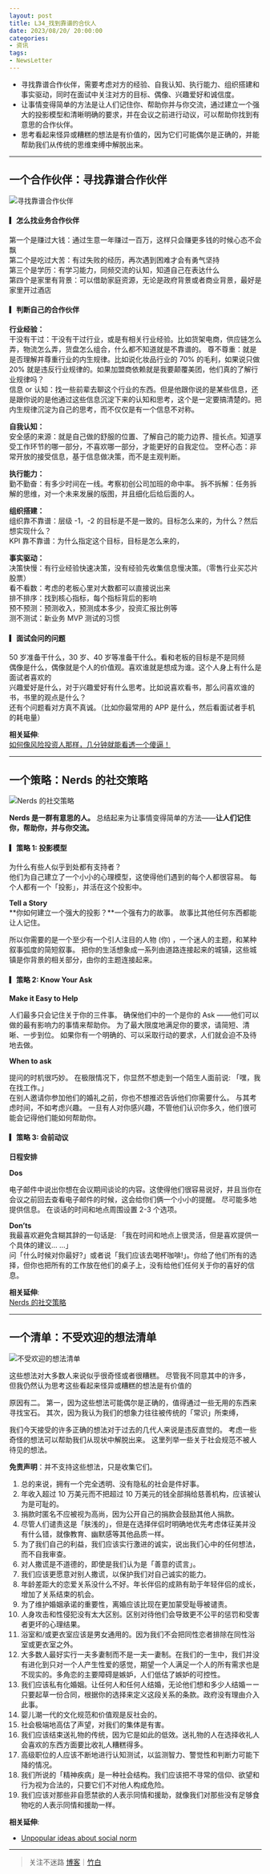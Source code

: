 ```yaml
---
layout: post
title: L34_找到靠谱的合伙人
date: 2023/08/20/ 20:00:00
categories:
- 资讯
tags:
- NewsLetter
---
```


- 寻找靠谱合作伙伴，需要考虑对方的经验、自我认知、执行能力、组织搭建和事实驱动，同时在面试中关注对方的目标、偶像、兴趣爱好和诚信度。
- 让事情变得简单的方法是让人们记住你、帮助你并与你交流，通过建立一个强大的投影模型和清晰明确的要求，并在会议之前进行动议，可以帮助你找到有意思的合作伙伴。
- 思考看起来怪异或糟糕的想法是有价值的，因为它们可能偶尔是正确的，并能帮助我们从传统的思维束缚中解脱出来。

---

## 一个合作伙伴：寻找靠谱合作伙伴

![寻找靠谱合作伙伴](https://pics.naaln.com/blog/2023-08-26-282c82.jpeg-basicBlog)

#### ▎怎么找业务合作伙伴

第一个是赚过大钱：通过生意一年赚过一百万，这样只会赚更多钱的时候心态不会飘  
第二个是吃过大苦：有过失败的经历，再次遇到困难才会有勇气坚持  
第三个是学历：有学习能力，同频交流的认知，知道自己在表达什么  
第四个是家里有背景：可以借助家庭资源，无论是政府背景或者商业背景，最好是家里开过酒店

#### ▎判断自己的合作伙伴

**行业经验：**  
干没有干过：干没有干过行业，或是有相关行业经验。比如货架电商，供应链怎么弄，物流怎么弄，货盘怎么组合，什么都不知道就是不靠谱的。
尊不尊重：就是是否理解并尊重行业的内生规律。比如说化妆品行业的 70% 的毛利，如果说只做 20% 就是违反行业规律的。如果加盟商依赖就是我要颠覆美团，他们真的了解行业规律吗？  
信息 or 认知：找一些前辈去聊这个行业的东西。但是他跟你说的是某些信息，还是跟你说的是他通过这些信息沉淀下来的认知和思考，这个是一定要搞清楚的。把内生规律沉淀为自己的思考，而不仅仅是有一个信息不对称。

**自我认知：**  
安全感的来源：就是自己做的舒服的位置、了解自己的能力边界、擅长点。知道享受工作环节的哪一部分，不喜欢哪一部分，才能更好的自我定位。
空杯心态：非常开放的接受信息，基于信息做决策，而不是主观判断。

**执行能力：**  
勤不勤奋：有多少时间在一线。考察初创公司加班的命中率。
拆不拆解：任务拆解的思维，对一个未来发展的版图，并且细化后给后面的人。

**组织搭建：**  
组织靠不靠谱：层级 -1，-2 的目标是不是一致的。目标怎么来的，为什么？然后想实现什么？  
KPI 靠不靠谱：为什么指定这个目标，目标是怎么来的，

**事实驱动：**  
决策快慢：有行业经验快速决策，没有经验先收集信息慢决策。（零售行业买芯片股票）  
看不看数：考虑的老板心里对大数都可以直接说出来  
排不排序：找到核心指标，每个指标背后的影响  
预不预测：预测收入，预测成本多少，投资汇报比例等  
测不测试：新业务 MVP 测试的习惯

#### ▎面试会问的问题

50 岁准备干什么，30 岁、40 岁等准备干什么。看和老板的目标是不是同频  
偶像是什么，偶像就是个人的价值观。喜欢谁就是想成为谁。这个人身上有什么是面试者喜欢的  
兴趣爱好是什么，对于兴趣爱好有什么思考。比如说喜欢看书，那么问喜欢谁的书，书里的观点是什么？  
还有个问题看对方真不真诚。（比如你最常用的 APP 是什么，然后看面试者手机的耗电量）

**相关延伸**:  
[如何像风险投资人那样，几分钟就能看透一个傻逼！](https://www.xiaoyuzhoufm.com/episode/647f2d3a5ed4bd1a4637fa4a)

---

## 一个策略：Nerds 的社交策略

![Nerds 的社交策略](https://pics.naaln.com/blog/2023-08-26-a9c93d.jpeg-basicBlog)

**Nerds 是一群有意思的人。** 总结起来为让事情变得简单的方法——**让人们记住你，帮助你，并与你交流。**

#### ▎策略 1: 投影模型

为什么有些人似乎到处都有支持者？  
他们为自己建立了一个小小的心理模型，这使得他们遇到的每个人都很容易。
每个人都有一个「投影」，并活在这个投影中。

**Tell a Story**  
**你如何建立一个强大的投影？**一个强有力的故事。
故事比其他任何东西都能让人记住。

所以你需要的是一个至少有一个引人注目的人物 (你) ，一个迷人的主题，和某种叙事弧度的简短叙事。
把你的生活想象成一系列由道路连接起来的城镇，这些城镇是你背景的相关部分，由你的主题连接起来。

#### ▎策略 2: Know Your Ask

**Make it Easy to Help**

人们最多只会记住关于你的三件事。
确保他们中的一个是你的 Ask ——他们可以做的最有影响力的事情来帮助你。
为了最大限度地满足你的要求，请简短、清晰、一步到位。
如果你有一个明确的、可以采取行动的要求，人们就会迫不及待地去做。

**When to ask**

提问的时机很巧妙。
在极限情况下，你显然不想走到一个陌生人面前说: 「嘿，我在找工作。」  
在别人邀请你参加他们的婚礼之前，你也不想推迟告诉他们你需要什么。
与其考虑时间，不如考虑兴趣。
一旦有人对你感兴趣，不管他们认识你多久，他们很可能会记得他们能如何帮助你。

#### ▎策略 3: 会前动议

**日程安排**

**Dos**

电子邮件中说出你想在会议期间谈论的内容。这使得他们很容易说好，并且当你在会议之前回去查看电子邮件的时候，这会给你们俩一个小小的提醒。
尽可能多地提供信息。
在谈话的时间和地点周围设置 2-3 个选项。

**Don’ts**  
我最喜欢避免含糊其辞的一句话是: 「我在时间和地点上很灵活，但是喜欢提供一个具体的建议… …」  
问「什么时候对你最好?」或者说「我们应该去喝杯咖啡!」。你给了他们所有的选择，但你也把所有的工作放在他们的桌子上，没有给他们任何关于你的喜好的信息。

**相关延伸**:  
[Nerds 的社交策略](https://xiaobot.net/post/1d5cb03f-4158-41f7-9c27-4c9bde08c58e)

---

## 一个清单：不受欢迎的想法清单

![不受欢迎的想法清单](https://pics.naaln.com/blog/2023-08-26-ce606f.jpeg-basicBlog)

这些想法对大多数人来说似乎很奇怪或者很糟糕。
尽管我不同意其中的许多，  
但我仍然认为思考这些看起来怪异或糟糕的想法是有价值的

原因有二。
第一，因为这些想法可能偶尔是正确的，值得通过一些无用的东西来寻找宝石。
其次，因为我认为我们的想象力往往被传统的「常识」所束缚，

我们今天接受的许多正确的想法对于过去的几代人来说是违反直觉的。
考虑一些奇怪的想法可以帮助我们从现状中解脱出来。
这里列举一些关于社会规范不被人待见的想法。

**免责声明**：并不支持这些想法，只是收集它们。

1. 总的来说，拥有一个完全透明、没有隐私的社会是件好事。
2. 年收入超过 10 万美元而不把超过 10 万美元的钱全部捐给慈善机构，应该被认为是可耻的。
3. 捐款时匿名不应被视为高尚，因为公开自己的捐款会鼓励其他人捐款。
4. 尽管人们谴责这是「肤浅的」，但是在选择伴侣时明确地优先考虑体征美并没有什么错，就像教育、幽默感等其他品质一样。
5. 为了我们自己的利益，我们应该实行激进的诚实，说出我们心中的任何想法，而不自我审查。
6. 对人撒谎是不道德的，即使是我们认为是「善意的谎言」。
7. 我们应该更愿意对别人撒谎，以保护我们对自己诚实的能力。
8. 年龄差距大的恋爱关系没什么不好。年长伴侣的成熟有助于年轻伴侣的成长，增加了关系结束的机会。
9. 为了维护婚姻承诺的重要性，离婚应该比现在更加蒙受耻辱被谴责。
10. 人身攻击和性侵犯没有太大区别。区别对待他们会导致更不公平的惩罚和受害者更坏的心理结果。
11. 浴室和/或更衣室应该是男女通用的。因为我们不会把同性恋者排除在同性浴室或更衣室之外。
12. 大多数人最好实行一夫多妻制而不是一夫一妻制。在我们的一生中，我们并没有进化到只对一个人产生性爱的感觉，期望一个人满足一个人的所有需求也是不现实的。多角恋的主要障碍是嫉妒，人们低估了嫉妒的可控性。
13. 我们应该私有化婚姻。让任何人和任何人结婚，无论他们想和多少人结婚ーー只要起草一份合同，根据你的选择来定义这段关系的条款。政府没有理由介入此事。
14. 婴儿潮一代的文化规范和价值观是反社会的。
15. 社会极端地高估了声望，对我们的集体是有害。
16. 我们应该结束送礼物的传统，因为它是如此的低效。送礼物的人在选择收礼人会喜欢的东西方面要比收礼人糟糕得多。
17. 高级职位的人应该不断地进行认知测试，以监测智力、警觉性和判断力可能下降的情况。
18. 我们所说的「精神疾病」是一种社会结构。我们应该把不寻常的信仰、欲望和行为视为合法的，只要它们不对他人构成危险。
19. 我们应该对那些非自愿禁欲的人表示同情和援助，就像我们对那些没有足够食物吃的人表示同情和援助一样。

**相关延伸**:  
- [Unpopular ideas about social norm](https://juliagalef.com/2017/08/23/unpopular-ideas-about-social-norms/)

---

> 关注不迷路 [博客](https://blog.naaln.com/)｜[竹白](https://space.zhubai.love/)
